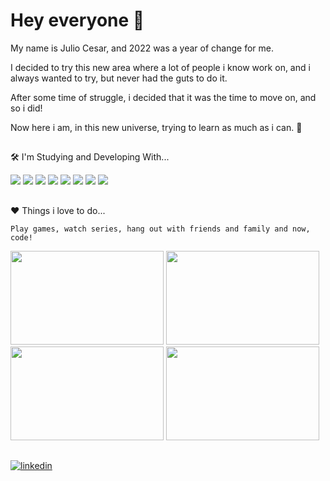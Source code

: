 
# Hey everyone 👋

My name is Julio Cesar, and 2022 was a year of change for me.

I decided to try this new area where a lot of people i know work on, and i always wanted to try, but never had the guts to do it.

After some time of struggle, i decided that it was the time to move on, and so i did!

Now here i am, in this new universe, trying to learn as much as i can. 🙂


##


🛠 I'm Studying and Developing With...
    
   <div>
        <img src="https://img.shields.io/badge/HTML-239120?style=for-the-badge&logo=html5&logoColor=white">
        <img src="https://img.shields.io/badge/CSS-239120?&style=for-the-badge&logo=css3&logoColor=white">
        <img src="https://img.shields.io/badge/JavaScript-F7DF1E?style=for-the-badge&logo=javascript&logoColor=black">
        <img src="https://img.shields.io/badge/Python-3776AB?style=for-the-badge&logo=python&logoColor=white">
        <img src="https://img.shields.io/badge/GIT-E44C30?style=for-the-badge&logo=git&logoColor=white">
        <img src="https://img.shields.io/badge/PostgreSQL-316192?style=for-the-badge&logo=postgresql&logoColor=white">
        <img src="https://img.shields.io/badge/Node.js-43853D?style=for-the-badge&logo=node.js&logoColor=white">
        <img src="https://img.shields.io/badge/Visual_Studio_Code-0078D4?style=for-the-badge&logo=visual%20studio%20code&logoColor=white">
   </div>

##

❤ Things i love to do...

    Play games, watch series, hang out with friends and family and now, code!
 
 <div>
    <img src="https://c.tenor.com/NCdI2fOl-tQAAAAM/bart-simpson-video-games.gif" width="245" height="150">
    <img src="https://c.tenor.com/cstKEMD7lPsAAAAC/popcorn-spongebob.gif" width="245" height="150">
    <img src="https://i.pinimg.com/originals/13/42/ec/1342ecb7c01a1c19cfc3d07954bc3831.gif" width="245" height="150">
    <img src="https://c.tenor.com/eQlXwfXcQ4YAAAAM/anime-computer.gif" width="245" height="150">
</div>

##
[![linkedin](https://img.shields.io/badge/linkedin-0A66C2?style=for-the-badge&logo=linkedin&logoColor=white)](https://www.linkedin.com/in/julio-csouza/)

